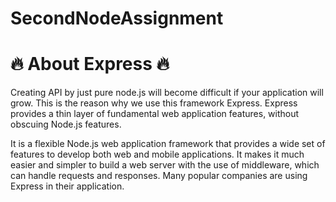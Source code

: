 # SecondNodeAssignment
<h1>🔥 About Express 🔥</h1>
<p>Creating API by just pure node.js will become difficult if your application will grow. This is the reason why we use this framework Express. Express provides a thin layer of fundamental web application features, without obscuing Node.js features.</p>
<p>It is a flexible Node.js web application framework that provides a wide set of features to develop both web and mobile applications. It makes it much easier and simpler to build a web server with the use of middleware, which can handle requests and responses. Many popular companies are using Express in their application. </p>
